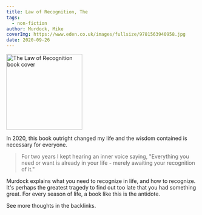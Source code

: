 ```yaml
---
title: Law of Recognition, The
tags:
  - non-fiction
author: Murdock, Mike
coverImg: https://www.eden.co.uk/images/fullsize/9781563940958.jpg
date: 2020-09-26
---
```

<img src="https://www.eden.co.uk/images/fullsize/9781563940958.jpg" alt="The Law of Recognition book cover" height="200">

In 2020, this book outright changed my life and the wisdom contained is necessary for everyone.

> For two years I kept hearing an inner voice saying, "Everything you need or want is already in your life - merely awaiting your recognition of it."

Murdock explains what you need to recognize in life, and how to recognize. It's perhaps the greatest tragedy to find out too late that you had something great. For every season of life, a book like this is the antidote.


See more thoughts in the backlinks.